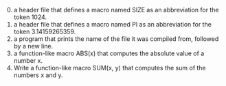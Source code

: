 0. a header file that defines a macro named SIZE as an abbreviation for the token 1024.
1. a header file that defines a macro named PI as an abbreviation for the token 3.14159265359.
2. a program that prints the name of the file it was compiled from, followed by a new line.
3. a function-like macro ABS(x) that computes the absolute value of a number x.
4. Write a function-like macro SUM(x, y) that computes the sum of the numbers x and y.
